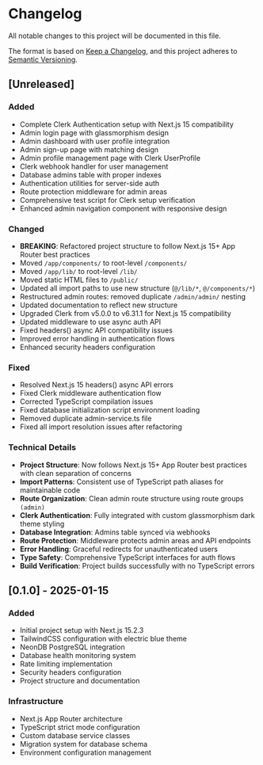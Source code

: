 # Changelog

All notable changes to this project will be documented in this file.

The format is based on [Keep a Changelog](https://keepachangelog.com/en/1.0.0/),
and this project adheres to [Semantic Versioning](https://semver.org/spec/v2.0.0.html).

## [Unreleased]

### Added
- Complete Clerk Authentication setup with Next.js 15 compatibility
- Admin login page with glassmorphism design
- Admin dashboard with user profile integration
- Admin sign-up page with matching design
- Admin profile management page with Clerk UserProfile
- Clerk webhook handler for user management
- Database admins table with proper indexes
- Authentication utilities for server-side auth
- Route protection middleware for admin areas
- Comprehensive test script for Clerk setup verification
- Enhanced admin navigation component with responsive design

### Changed
- **BREAKING**: Refactored project structure to follow Next.js 15+ App Router best practices
- Moved `/app/components/` to root-level `/components/`
- Moved `/app/lib/` to root-level `/lib/`
- Moved static HTML files to `/public/`
- Updated all import paths to use new structure (`@/lib/*`, `@/components/*`)
- Restructured admin routes: removed duplicate `/admin/admin/` nesting
- Updated documentation to reflect new structure
- Upgraded Clerk from v5.0.0 to v6.31.1 for Next.js 15 compatibility
- Updated middleware to use async auth API
- Fixed headers() async API compatibility issues
- Improved error handling in authentication flows
- Enhanced security headers configuration

### Fixed
- Resolved Next.js 15 headers() async API errors
- Fixed Clerk middleware authentication flow
- Corrected TypeScript compilation issues
- Fixed database initialization script environment loading
- Removed duplicate admin-service.ts file
- Fixed all import resolution issues after refactoring

### Technical Details
- **Project Structure**: Now follows Next.js 15+ App Router best practices with clean separation of concerns
- **Import Patterns**: Consistent use of TypeScript path aliases for maintainable code
- **Route Organization**: Clean admin route structure using route groups `(admin)`
- **Clerk Authentication**: Fully integrated with custom glassmorphism dark theme styling
- **Database Integration**: Admins table synced via webhooks
- **Route Protection**: Middleware protects admin areas and API endpoints
- **Error Handling**: Graceful redirects for unauthenticated users
- **Type Safety**: Comprehensive TypeScript interfaces for auth flows
- **Build Verification**: Project builds successfully with no TypeScript errors

## [0.1.0] - 2025-01-15

### Added
- Initial project setup with Next.js 15.2.3
- TailwindCSS configuration with electric blue theme
- NeonDB PostgreSQL integration
- Database health monitoring system
- Rate limiting implementation
- Security headers configuration
- Project structure and documentation

### Infrastructure
- Next.js App Router architecture
- TypeScript strict mode configuration
- Custom database service classes
- Migration system for database schema
- Environment configuration management